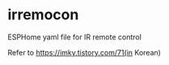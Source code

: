 # irremocon

ESPHome yaml file for IR remote control

Refer to https://imky.tistory.com/71(in Korean) 
